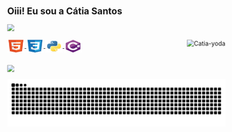## Oiii! Eu sou a Cátia Santos
 <div>
  <a href="https://github.com/CatiaSNT">
  <img height="180em" src="https://github-readme-stats.vercel.app/api?username=CatiaSNT&show_icons=true&theme=dracula&include_all_commits=true&count_private=true"/>

</div>
<div style="display: inline_block"><br>
 
  <img align="center" alt="Catia-HTML" height="30" width="40" src="https://raw.githubusercontent.com/devicons/devicon/master/icons/html5/html5-original.svg">
  <img align="center" alt="Catia-CSS" height="30" width="40" src="https://raw.githubusercontent.com/devicons/devicon/master/icons/css3/css3-original.svg">
  <img align="center" alt="Catia-Python" height="30" width="40" src="https://raw.githubusercontent.com/devicons/devicon/master/icons/python/python-original.svg">
  <img align="center" alt="Catia-Csharp" height="30" width="40" src="https://raw.githubusercontent.com/devicons/devicon/master/icons/csharp/csharp-original.svg">
  <img align="right" alt="Catia-yoda" src="https://cdn.discordapp.com/attachments/810214941222895689/871820334234476594/download20210801192238.png">
</div>

 
##
 
 <div>
  
  <a href="https://instagram.com/_catiaa_santos_" target="_blank"><img src="https://img.shields.io/badge/-Instagram-%23E4405F?style=for-the-badge&logo=instagram&logoColor=white" target="_blank"></a>
 </div>
<div> 
 


  ![Snake animation](https://github.com/CatiaSNT/CatiaSNT/blob/output/github-contribution-grid-snake.svg)
 
</div>

